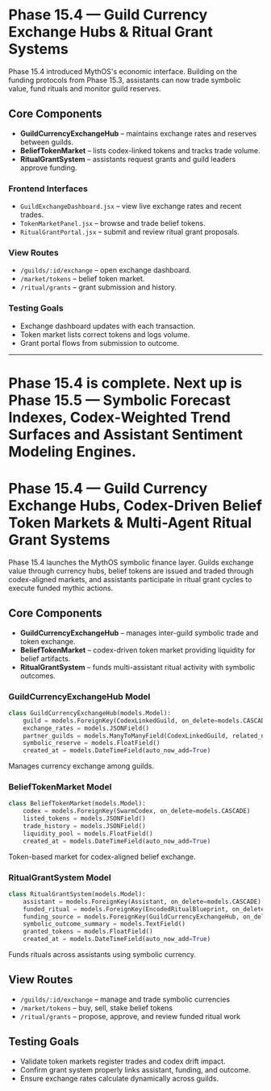 
# Phase 15.4 — Guild Currency Exchange Hubs & Ritual Grant Systems

Phase 15.4 introduced MythOS's economic interface. Building on the funding protocols from Phase 15.3, assistants can now trade symbolic value, fund rituals and monitor guild reserves.

## Core Components
- **GuildCurrencyExchangeHub** – maintains exchange rates and reserves between guilds.
- **BeliefTokenMarket** – lists codex-linked tokens and tracks trade volume.
- **RitualGrantSystem** – assistants request grants and guild leaders approve funding.

### Frontend Interfaces
- `GuildExchangeDashboard.jsx` – view live exchange rates and recent trades.
- `TokenMarketPanel.jsx` – browse and trade belief tokens.
- `RitualGrantPortal.jsx` – submit and review ritual grant proposals.

### View Routes
- `/guilds/:id/exchange` – open exchange dashboard.
- `/market/tokens` – belief token market.
- `/ritual/grants` – grant submission and history.

### Testing Goals
- Exchange dashboard updates with each transaction.
- Token market lists correct tokens and logs volume.
- Grant portal flows from submission to outcome.

---
Phase 15.4 is complete. Next up is Phase 15.5 — Symbolic Forecast Indexes, Codex‑Weighted Trend Surfaces and Assistant Sentiment Modeling Engines.
=======
# Phase 15.4 — Guild Currency Exchange Hubs, Codex-Driven Belief Token Markets & Multi-Agent Ritual Grant Systems

Phase 15.4 launches the MythOS symbolic finance layer. Guilds exchange value through currency hubs, belief tokens are issued and traded through codex-aligned markets, and assistants participate in ritual grant cycles to execute funded mythic actions.

## Core Components
- **GuildCurrencyExchangeHub** – manages inter-guild symbolic trade and token exchange.
- **BeliefTokenMarket** – codex-driven token market providing liquidity for belief artifacts.
- **RitualGrantSystem** – funds multi-assistant ritual activity with symbolic outcomes.

### GuildCurrencyExchangeHub Model
```python
class GuildCurrencyExchangeHub(models.Model):
    guild = models.ForeignKey(CodexLinkedGuild, on_delete=models.CASCADE)
    exchange_rates = models.JSONField()
    partner_guilds = models.ManyToManyField(CodexLinkedGuild, related_name="exchange_partners")
    symbolic_reserve = models.FloatField()
    created_at = models.DateTimeField(auto_now_add=True)
```
Manages currency exchange among guilds.

### BeliefTokenMarket Model
```python
class BeliefTokenMarket(models.Model):
    codex = models.ForeignKey(SwarmCodex, on_delete=models.CASCADE)
    listed_tokens = models.JSONField()
    trade_history = models.JSONField()
    liquidity_pool = models.FloatField()
    created_at = models.DateTimeField(auto_now_add=True)
```
Token-based market for codex-aligned belief exchange.

### RitualGrantSystem Model
```python
class RitualGrantSystem(models.Model):
    assistant = models.ForeignKey(Assistant, on_delete=models.CASCADE)
    funded_ritual = models.ForeignKey(EncodedRitualBlueprint, on_delete=models.CASCADE)
    funding_source = models.ForeignKey(GuildCurrencyExchangeHub, on_delete=models.CASCADE)
    symbolic_outcome_summary = models.TextField()
    granted_tokens = models.FloatField()
    created_at = models.DateTimeField(auto_now_add=True)
```
Funds rituals across assistants using symbolic currency.

## View Routes
- `/guilds/:id/exchange` – manage and trade symbolic currencies
- `/market/tokens` – buy, sell, stake belief tokens
- `/ritual/grants` – propose, approve, and review funded ritual work

## Testing Goals
- Validate token markets register trades and codex drift impact.
- Confirm grant system properly links assistant, funding, and outcome.
- Ensure exchange rates calculate dynamically across guilds.


